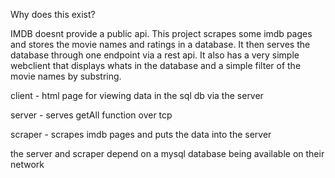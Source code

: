 Why does this exist?

IMDB doesnt provide a public api.  This project scrapes some imdb pages and stores the movie names and ratings in a database.  It then serves the database through one endpoint via a rest api.  It also has a very simple webclient that displays whats in the database and a simple filter of the movie names by substring.

client - html page for viewing data in the sql db via the server

server - serves getAll function over tcp

scraper - scrapes imdb pages and puts the data into the server


the server and scraper depend on a mysql database being available on their network
